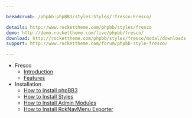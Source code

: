 ```yaml
---

breadcrumb: /phpbb:phpBB3/styles:Styles/!fresco:Fresco/

details: http://www.rockettheme.com/phpbb/styles/fresco
demo: http://demo.rockettheme.com/live/phpbb/fresco/
download: http://rockettheme.com/phpbb/styles/fresco/modal/downloads
support: http://www.rockettheme.com/forum/phpbb-style-fresco/

---
```


* Fresco
	* [Introduction](INDEX.md#introduction)
	* [Features](INDEX.md#features)
* Installation
	* [How to Install phpBB3](../../start/install.md)
	* [How to Install Styles](../../start/styles.md)
	* [How to Install Admin Modules](../../start/styles.md#installing-administrative-modules)
	* [How to Install RokNavMenu Exporter](../../modules/roknavmenu.md)